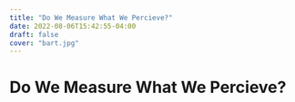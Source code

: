```yaml
---
title: "Do We Measure What We Percieve?"
date: 2022-08-06T15:42:55-04:00
draft: false
cover: "bart.jpg"
---
```


# Do We Measure What We Percieve?
